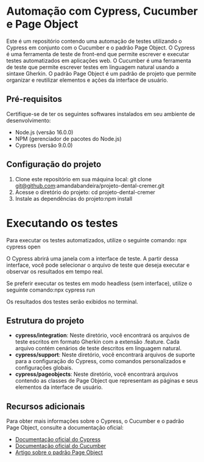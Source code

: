 # Automação com Cypress, Cucumber e Page Object

Este é um repositório contendo uma automação de testes utilizando o Cypress em conjunto com o Cucumber e o padrão Page Object. O Cypress é uma ferramenta de teste de front-end que permite escrever e executar testes automatizados em aplicações web. O Cucumber é uma ferramenta de teste que permite escrever testes em linguagem natural usando a sintaxe Gherkin. O padrão Page Object é um padrão de projeto que permite organizar e reutilizar elementos e ações da interface de usuário.

## Pré-requisitos

Certifique-se de ter os seguintes softwares instalados em seu ambiente de desenvolvimento:

- Node.js (versão 16.0.0)
- NPM (gerenciador de pacotes do Node.js)
- Cypress (versão 9.0.0)

## Configuração do projeto

1. Clone este repositório em sua máquina local: git clone git@github.com:amandabandeira/projeto-dental-cremer.git
2. Acesse o diretório do projeto: cd projeto-dental-cremer
3. Instale as dependências do projeto:npm install

# Executando os testes

Para executar os testes automatizados, utilize o seguinte comando: npx cypress open


O Cypress abrirá uma janela com a interface de teste. A partir dessa interface, você pode selecionar o arquivo de teste que deseja executar e observar os resultados em tempo real.

Se preferir executar os testes em modo headless (sem interface), utilize o seguinte comando:npx cypress run


Os resultados dos testes serão exibidos no terminal.

## Estrutura do projeto

- **cypress/integration**: Neste diretório, você encontrará os arquivos de teste escritos em formato Gherkin com a extensão .feature. Cada arquivo contém cenários de teste descritos em linguagem natural.
- **cypress/support**: Neste diretório, você encontrará arquivos de suporte para a configuração do Cypress, como comandos personalizados e configurações globais.
- **cypress/pageobjects**: Neste diretório, você encontrará arquivos contendo as classes de Page Object que representam as páginas e seus elementos da interface de usuário.


## Recursos adicionais

Para obter mais informações sobre o Cypress, o Cucumber e o padrão Page Object, consulte a documentação oficial:

- [Documentação oficial do Cypress](https://docs.cypress.io/)
- [Documentação oficial do Cucumber](https://cucumber.io/docs/)
- [Artigo sobre o padrão Page Object](https://www.selenium.dev/documentation/en/guidelines_and_recommendations/page_object_models/)


